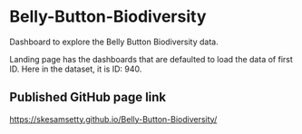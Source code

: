 # Belly-Button-Biodiversity
Dashboard to explore the Belly Button Biodiversity data.

Landing page has the dashboards that are defaulted to load the data of first ID. Here in the dataset, it is ID: 940.


## Published GitHub page link
https://skesamsetty.github.io/Belly-Button-Biodiversity/
